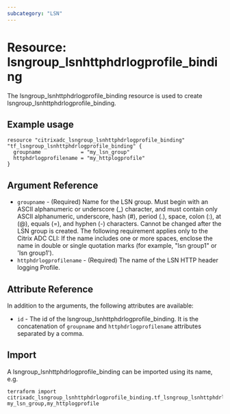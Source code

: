 ```yaml
---
subcategory: "LSN"
---
```


# Resource: lsngroup_lsnhttphdrlogprofile_binding

The lsngroup_lsnhttphdrlogprofile_binding resource is used to create lsngroup_lsnhttphdrlogprofile_binding.


## Example usage

```hcl
resource "citrixadc_lsngroup_lsnhttphdrlogprofile_binding" "tf_lsngroup_lsnhttphdrlogprofile_binding" {
  groupname             = "my_lsn_group"
  httphdrlogprofilename = "my_httplogprofile"
}

```


## Argument Reference

* `groupname` - (Required) Name for the LSN group. Must begin with an ASCII alphanumeric or underscore (_) character, and must contain only ASCII alphanumeric, underscore, hash (#), period (.), space, colon (:), at (@), equals (=), and hyphen (-) characters. Cannot be changed after the LSN group is created. The following requirement applies only to the Citrix ADC CLI: If the name includes one or more spaces, enclose the name in double or single quotation marks (for example, "lsn group1" or 'lsn group1').
* `httphdrlogprofilename` - (Required) The name of the LSN HTTP header logging Profile.


## Attribute Reference

In addition to the arguments, the following attributes are available:

* `id` - The id of the lsngroup_lsnhttphdrlogprofile_binding. It is the concatenation of `groupname` and `httphdrlogprofilename` attributes separated by a comma.


## Import

A lsngroup_lsnhttphdrlogprofile_binding can be imported using its name, e.g.

```shell
terraform import citrixadc_lsngroup_lsnhttphdrlogprofile_binding.tf_lsngroup_lsnhttphdrlogprofile_binding my_lsn_group,my_httplogprofile
```
